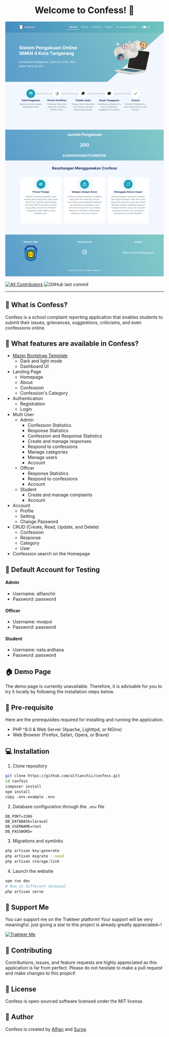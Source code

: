 <h1 align="center">Welcome to Confess! 👋</h1>

![Landing Page](https://github.com/alfianchii/confess/blob/main/public/images/confess-welcome.png?raw=true)

[![All Contributors](https://img.shields.io/github/contributors/alfianchii/confess)](https://github.com/alfianchii/confess/graphs/contributors)
![GitHub last commit](https://img.shields.io/github/last-commit/alfianchii/confess)

---

<h2 id="tentang">🤔 What is Confess?</h2>

Confess is a school complaint reporting application that enables students to submit their issues, grievances, suggestions, criticisms, and even confessions online.

<h2 id="fitur">🤨 What features are available in Confess?</h2>

-   [Mazer Bootstrap Template](https://github.com/zuramai/mazer)
    -   Dark and light mode
    -   Dashboard UI
-   Landing Page
    -   Homepage
    -   About
    -   Confession
    -   Confession's Category
-   Authentication
    -   Registration
    -   Login
-   Multi User
    -   Admin
        -   Confession Statistics
        -   Response Statistics
        -   Confession and Response Statistics
        -   Create and manage responses
        -   Respond to confessions
        -   Manage categories
        -   Manage users
        -   Account
    -   Officer
        -   Response Statistics
        -   Respond to confessions
        -   Account
    -   Student
        -   Create and manage complaints
        -   Account
-   Account
    -   Profile
    -   Setting
    -   Change Password
-   CRUD (Create, Read, Update, and Delete)
    -   Confession
    -   Response
    -   Category
    -   User
-   Confession search on the Homepage

<h2 id="testing-account">👤 Default Account for Testing</h2>

#### Admin

-   Username: alfianchii
-   Password: password

#### Officer

-   Username: moepoi
-   Password: password

#### Student

-   Username: nata.ardhana
-   Password: password

<h2 id="demo">🏠 Demo Page</h2>

<p>The demo page is currently unavailable. Therefore, it is advisable for you to try it locally by following the installation steps below.</p>

<h2 id="syarat">💾 Pre-requisite</h2>

<p>Here are the prerequisites required for installing and running the application.</p>

-   PHP ^8.0 & Web Server (Apache, Lighttpd, or NGinx)
-   Web Browser (Firefox, Safari, Opera, or Brave)

<h2 id="download">💻 Installation</h2>

1. Clone repository

```bash
git clone https://github.com/alfianchii/confess.git
cd confess
composer install
npm install
copy .env.example .env
```

2. Database configuration through the `.env` file

```
DB_PORT=3306
DB_DATABASE=laravel
DB_USERNAME=root
DB_PASSWORD=
```

3. Migrations and symlinks

```bash
php artisan key:generate
php artisan migrate --seed
php artisan storage:link
```

4. Launch the website

```bash
npm run dev
# Run in different terminal
php artisan serve
```

<h2 id="dukungan">💌 Support Me</h2>

<p>You can support me on the Trakteer platform! Your support will be very meaningful. just giving a star to this project is already greatly appreciated~!</p>

<a href="https://trakteer.id/alfianchii/tip" target="_blank"><img id="wse-buttons-preview" src="https://cdn.trakteer.id/images/embed/trbtn-red-5.png" height="40" style="border:0px;height:40px;" alt="Trakteer Me"></a>

<h2 id="kontribusi">🤝 Contributing</h2>

<p>
Contributions, issues, and feature requests are highly appreciated as this application is far from perfect. Please do not hesitate to make a pull request and make changes to this project!</p>

<h2 id="lisensi">📝 License</h2>

<p>Confess is open-sourced software licensed under the MIT license.</p>

<h2 id="pembuat">🧍 Author</h2>

<p>Confess is created by <a href="https://instagram.com/alfianchii">Alfian</a> and <a href="https://instagram.com/nata_ardhana">Surya</a>.</p>
